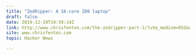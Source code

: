 ```yaml
---
title: "ZedRipper: A 16-core Z80 laptop"
draft: false
date: 2019-12-10T19:59:14Z
link: http://www.chrisfenton.com/the-zedripper-part-1/?utm_medium=RSS&utm_source=hune
site: www.chrisfenton.com
topic: Hacker News  

---
```

